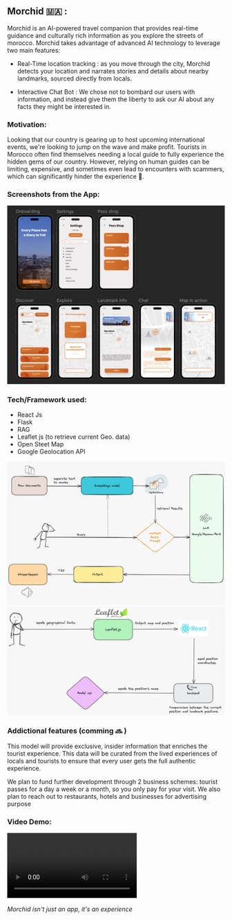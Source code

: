 ## Morchid 🇲🇦 :

Morchid is an AI-powered travel companion that provides real-time guidance and culturally rich information as you explore the streets of morocco. Morchid takes advantage of advanced AI technology to leverage two main features:

- Real-Time location tracking : as you move through the city, Morchid detects your location and narrates stories and details about nearby landmarks, sourced directly from locals.

- Interactive Chat Bot : We chose not to bombard our users with information, and instead give them the liberty to ask our AI about any facts they might be interested in.

### Motivation:

Looking that our country is gearing up to host upcoming international events, we're looking to jump on the wave and make profit. Tourists in Morocco often find themselves needing a local guide to fully experience the hidden gems of our country. However, relying on human guides can be limiting, expensive, and sometimes even lead to encounters with scammers, which can significantly hinder the experience 🫠.

### Screenshots from the App:

![ScreenShot](/ressources/UI_Dark.png)

### Tech/Framework used:

- React Js
- Flask
- RAG
- Leaflet js (to retrieve current Geo. data)
- Open Steet Map
- Google Geolocation API

![Archi1](/ressources/archi1.jpeg)
![Archi2](/ressources/archi2.jpeg)

### Addictional features (comming 🔜 )

This model will provide exclusive, insider information that enriches the tourist experience. This data will be curated from the lived experiences of locals and tourists to ensure that every user gets the full authentic experience.

We plan to fund further development through 2 business schemes: tourist passes for a day a week or a month, so you only pay for your visit. We also plan to reach out to restaurants, hotels and businesses for advertising purpose

### Video Demo:

<video controls src="ressources/video_demo.mp4" title="demo"></video>

_Morchid isn't just an app, it's an experience_
